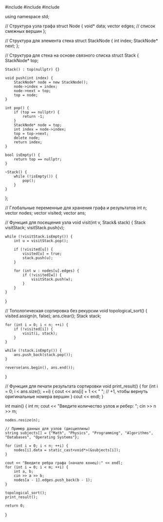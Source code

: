 #include <iostream>
#include <vector>
#include <algorithm>

using namespace std;

// Структура узла графа
struct Node {
    void* data;
    vector<int> edges;  // список смежных вершин
};

// Структура для элемента стека
struct StackNode {
    int index;
    StackNode* next;
};

// Структура для стека на основе связного списка
struct Stack {
    StackNode* top;

    Stack() : top(nullptr) {}

    void push(int index) {
        StackNode* node = new StackNode();
        node->index = index;
        node->next = top;
        top = node;
    }

    int pop() {
        if (top == nullptr) {
            return -1;
        }
        StackNode* node = top;
        int index = node->index;
        top = top->next;
        delete node;
        return index;
    }

    bool isEmpty() {
        return top == nullptr;
    }

    ~Stack() {
        while (!isEmpty()) {
            pop();
        }
    }
};

// Глобальные переменные для хранения графа и результатов
int n;
vector<Node> nodes;
vector<bool> visited;
vector<int> ans;

// Функция для посещения узла
void visit(int v, Stack& stack) {
    Stack visitStack;
    visitStack.push(v);

    while (!visitStack.isEmpty()) {
        int u = visitStack.pop();

        if (!visited[u]) {
            visited[u] = true;
            stack.push(u);
        }

        for (int w : nodes[u].edges) {
            if (!visited[w]) {
                visitStack.push(w);
            }
        }
    }
}

// Топологическая сортировка без рекурсии
void topological_sort() {
    visited.assign(n, false);
    ans.clear();
    Stack stack;

    for (int i = 0; i < n; ++i) {
        if (!visited[i]) {
            visit(i, stack);
        }
    }

    while (!stack.isEmpty()) {
        ans.push_back(stack.pop());
    }

    reverse(ans.begin(), ans.end());
}

// Функция для печати результата сортировки
void print_result() {
    for (int i = 0; i < ans.size(); ++i) {
        cout << ans[i] + 1 << " ";  // +1, чтобы вернуть оригинальные номера вершин
    }
    cout << endl;
}

int main() {
    int m;
    cout << "Введите количество узлов и ребер: ";
    cin >> n >> m;

    nodes.resize(n);

    // Пример данных для узлов (дисциплины)
    string subjects[] = {"Math", "Physics", "Programming", "Algorithms", "Databases", "Operating Systems"};

    for (int i = 0; i < n; ++i) {
        nodes[i].data = static_cast<void*>(&subjects[i]);
    }

    cout << "Введите ребра графа (начало конец):" << endl;
    for (int i = 0; i < m; ++i) {
        int a, b;
        cin >> a >> b;
        nodes[a - 1].edges.push_back(b - 1);
    }

    topological_sort();
    print_result();

    return 0;
}
